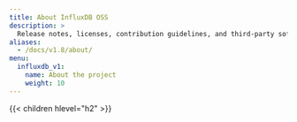 ```yaml
---
title: About InfluxDB OSS
description: >
  Release notes, licenses, contribution guidelines, and third-party software details for InfluxDB.
aliases:
  - /docs/v1.8/about/
menu:
  influxdb_v1:
    name: About the project
    weight: 10
---
```


{{< children hlevel="h2" >}}
